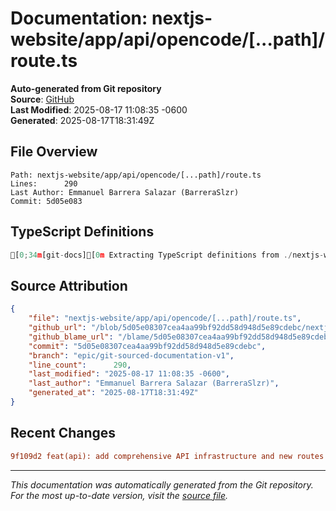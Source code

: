 # Documentation: nextjs-website/app/api/opencode/[...path]/route.ts

**Auto-generated from Git repository**  
**Source**: [GitHub](/blob/5d05e08307cea4aa99bf92dd58d948d5e89cdebc/nextjs-website/app/api/opencode/[...path]/route.ts)  
**Last Modified**: 2025-08-17 11:08:35 -0600  
**Generated**: 2025-08-17T18:31:49Z

## File Overview

```
Path: nextjs-website/app/api/opencode/[...path]/route.ts
Lines:      290
Last Author: Emmanuel Barrera Salazar (BarreraSlzr)
Commit: 5d05e083
```

## TypeScript Definitions

```typescript
[0;34m[git-docs][0m Extracting TypeScript definitions from ./nextjs-website/app/api/opencode/[...path]/route.ts
```

## Source Attribution

```json
{
    "file": "nextjs-website/app/api/opencode/[...path]/route.ts",
    "github_url": "/blob/5d05e08307cea4aa99bf92dd58d948d5e89cdebc/nextjs-website/app/api/opencode/[...path]/route.ts",
    "github_blame_url": "/blame/5d05e08307cea4aa99bf92dd58d948d5e89cdebc/nextjs-website/app/api/opencode/[...path]/route.ts",
    "commit": "5d05e08307cea4aa99bf92dd58d948d5e89cdebc",
    "branch": "epic/git-sourced-documentation-v1",
    "line_count":      290,
    "last_modified": "2025-08-17 11:08:35 -0600",
    "last_author": "Emmanuel Barrera Salazar (BarreraSlzr)",
    "generated_at": "2025-08-17T18:31:49Z"
}
```

## Recent Changes

```diff
9f109d2 feat(api): add comprehensive API infrastructure and new routes
```

---
*This documentation was automatically generated from the Git repository. 
For the most up-to-date version, visit the [source file](/blob/5d05e08307cea4aa99bf92dd58d948d5e89cdebc/nextjs-website/app/api/opencode/[...path]/route.ts).*

